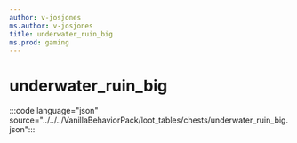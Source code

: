 ```yaml
---
author: v-josjones
ms.author: v-josjones
title: underwater_ruin_big
ms.prod: gaming
---
```


# underwater_ruin_big

:::code language="json" source="../../../VanillaBehaviorPack/loot_tables/chests/underwater_ruin_big.json":::